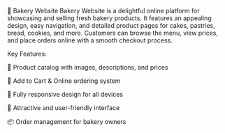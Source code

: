 🥐 Bakery Website
Bakery Website is a delightful online platform for showcasing and selling fresh bakery products. It features an appealing design, easy navigation, and detailed product pages for cakes, pastries, bread, cookies, and more. Customers can browse the menu, view prices, and place orders online with a smooth checkout process.

Key Features:

🍰 Product catalog with images, descriptions, and prices

🛒 Add to Cart & Online ordering system

📱 Fully responsive design for all devices

🎨 Attractive and user-friendly interface

📦 Order management for bakery owners

